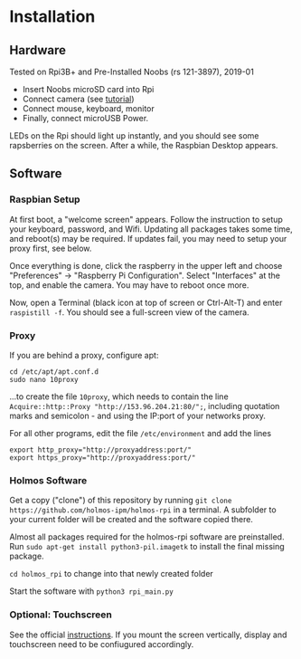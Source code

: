 # Installation

## Hardware
Tested on Rpi3B+ and Pre-Installed Noobs (rs 121-3897), 2019-01

* Insert Noobs microSD card into Rpi
* Connect camera (see [tutorial](https://projects.raspberrypi.org/en/projects/getting-started-with-picamera/4]))
* Connect mouse, keyboard, monitor
* Finally, connect microUSB Power. 

LEDs on the Rpi should light up instantly, and you should see some rapsberries on the screen. 
After a while, the Raspbian Desktop appears.


## Software

### Raspbian Setup
At first boot, a "welcome screen" appears. Follow the instruction to setup your keyboard, password, and Wifi.
Updating all packages takes some time, and reboot(s) may be required.
If updates fail, you may need to setup your proxy first, see below.

Once everything is done, click the raspberry in the upper left and choose "Preferences" -> "Raspberry Pi Configuration".
Select "Interfaces" at the top, and enable the camera. You may have to reboot once more.

Now, open a Terminal (black icon at top of screen or Ctrl-Alt-T) and enter `raspistill -f`.
You should see a full-screen view of the camera.

### Proxy
If you are behind a proxy, configure apt:
```
cd /etc/apt/apt.conf.d
sudo nano 10proxy
```
...to create the file `10proxy`, which needs to contain the line `Acquire::http::Proxy "http://153.96.204.21:80/";`, 
including quotation marks and semicolon - and using the IP:port of your networks proxy.

For all other programs, edit the file `/etc/environment` and add the lines 
```
export http_proxy="http://proxyaddress:port/"
export https_proxy="http://proxyaddress:port/"
```

### Holmos Software
Get a copy ("clone") of this repository by running `git clone https://github.com/holmos-ipm/holmos-rpi` in a terminal.
A subfolder to your current folder will be created and the software copied there.

Almost all packages required for the holmos-rpi software are preinstalled. Run 
`sudo apt-get install python3-pil.imagetk` to install the final missing package.

`cd holmos_rpi` to change into that newly created folder

Start the software with `python3 rpi_main.py`

### Optional: Touchscreen
See the official [instructions](https://www.raspberrypi.org/documentation/hardware/display/README.md). 
If you mount the screen vertically, display and touchscreen need to be confiugured accordingly. 
